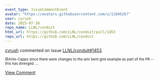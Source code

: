 ```yaml
---
event_type: IssueCommentEvent
avatar: "https://avatars.githubusercontent.com/u/1194526?"
user: cyrush
date: 2025-07-30
repo_name: LLNL/conduit
html_url: https://github.com/LLNL/conduit/pull/1453
repo_url: https://github.com/LLNL/conduit
---
```


<a href='https://github.com/cyrush' target='_blank'>cyrush</a> commented on issue <a href='https://github.com/LLNL/conduit/pull/1453' target='_blank'>LLNL/conduit#1453</a>.

<small>@Arlie-Capps  since there were changes to the amr bent grid example as part of the PR -- this has diverged. ...</small>

<a href='https://github.com/LLNL/conduit/pull/1453' target='_blank'>View Comment</a>